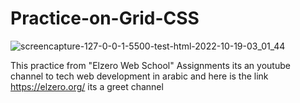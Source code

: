 # Practice-on-Grid-CSS
![screencapture-127-0-0-1-5500-test-html-2022-10-19-03_01_44](https://user-images.githubusercontent.com/114946282/196573195-701d5ffa-0835-482d-b8c9-be6f463c99a2.png)

This practice from "Elzero Web School" Assignments
its an youtube channel to tech web development in arabic
and here is the link https://elzero.org/
its a greet channel



